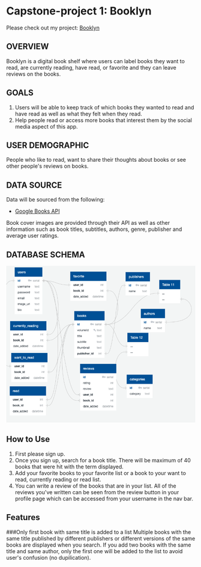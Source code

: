 # Capstone-project 1: Booklyn



Please check out my project: [Booklyn](https://booklyn-app.herokuapp.com/)


## OVERVIEW
Booklyn is a digital book shelf where users can label books they want to read, are currently reading, have read, or favorite and they can leave reviews on the books.
## GOALS
1. Users will be able to keep track of which books they wanted to read and have read as well as what they felt when they read.
2. Help people read or access more books that interest them by the social media aspect of this app.

## USER DEMOGRAPHIC
People who like to read, want to share their thoughts about books or see other people's reviews on books.

## DATA SOURCE
Data will be sourced from the following:
- [Google Books API](https://developers.google.com/books/docs/v1/getting_started)

    
Book cover images are provided through their API as well as other information such as book titles, subtitles, authors, genre, publisher and average user ratings.
    
## DATABASE SCHEMA
![database schema](https://github.com/mariered0/29_Capstone-project1/blob/main/Documentation/Schema_Booklyn_updated.png?raw=true)

## How to Use
1. First please sign up.
2. Once you sign up, search for a book title. There will be maximum of 40 books that were hit with the term displayed.
3. Add your favorite books to your favorite list or a book to your want to read, currently reading or read list.
4. You can write a review of the books that are in your list. All of the reviews you've written can be seen from the review button in your profile page which can be accessed from your username in the nav bar.

## Features

###Only first book with same title is added to a list
Multiple books with the same title published by different publishers or different versions of the same books are displayed when you search.
If you add two books with the same title and same author, only the first one will be added to the list to avoid user's confusion (no dupilication).








